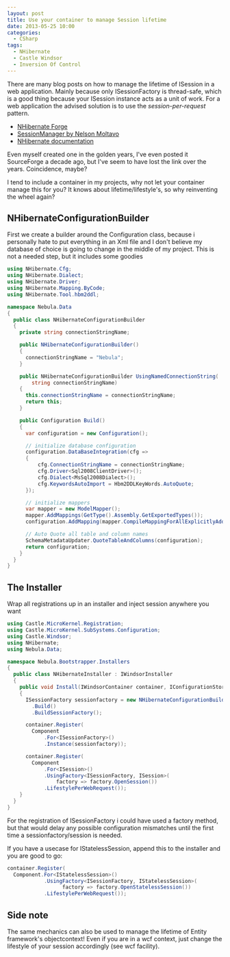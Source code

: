 ```yaml
---
layout: post
title: Use your container to manage Session lifetime
date: 2013-05-25 10:00
categories:
  - CSharp
tags:
  - NHibernate
  - Castle Windsor
  - Inversion Of Control
---
```


There are many blog posts on how to manage the lifetime of ISession in a web application. Mainly because only ISessionFactory is thread-safe, which is a good thing because your ISession instance acts as a unit of work. For a web application the advised solution is to use the _session-per-request_ pattern.

- [NHibernate Forge](http://nhforge.org/blogs/nhibernate/archive/2011/03/03/effective-nhibernate-session-management-for-web-apps.aspx)
- [SessionManager by Nelson Moltavo](http://lostechies.com/nelsonmontalvo/2007/03/30/simple-nhibernate-example-part-4-session-management)
- [NHibernate documentation](http://nhforge.org/doc/nh/en/index.html#quickstart-playingwithcats)

Even myself created one in the golden years, I've even posted it SourceForge a decade ago, but I've seem to have lost the link over the years. Coincidence, maybe?

I tend to include a container in my projects, why not let your container manage this for you? It knows about lifetime/lifestyle's, so why reinventing the wheel again?

## NHibernateConfigurationBuilder

First we create a builder around the Configuration class, because i personally hate to put everything in an Xml file and I don't believe my database of choice is going to change in the middle of my project. This is not a needed step, but it includes some goodies

```csharp
using NHibernate.Cfg;
using NHibernate.Dialect;
using NHibernate.Driver;
using NHibernate.Mapping.ByCode;
using NHibernate.Tool.hbm2ddl;

namespace Nebula.Data
{
  public class NHibernateConfigurationBuilder
  {
    private string connectionStringName;

    public NHibernateConfigurationBuilder()
    {
      connectionStringName = "Nebula";
    }

    public NHibernateConfigurationBuilder UsingNamedConnectionString(
        string connectionStringName)
    {
      this.connectionStringName = connectionStringName;
      return this;
    }

    public Configuration Build()
    {
      var configuration = new Configuration();

      // initialize database configuration
      configuration.DataBaseIntegration(cfg =>
      {
          cfg.ConnectionStringName = connectionStringName;
          cfg.Driver<Sql2008ClientDriver>();
          cfg.Dialect<MsSql2008Dialect>();
          cfg.KeywordsAutoImport = Hbm2DDLKeyWords.AutoQuote;
      });

      // initialize mappers
      var mapper = new ModelMapper();
      mapper.AddMappings(GetType().Assembly.GetExportedTypes());
      configuration.AddMapping(mapper.CompileMappingForAllExplicitlyAddedEntities());

      // Auto Quote all table and column names
      SchemaMetadataUpdater.QuoteTableAndColumns(configuration);
      return configuration;
    }
  }
}
```

## The Installer

Wrap all registrations up in an installer and inject session anywhere you want

```csharp
using Castle.MicroKernel.Registration;
using Castle.MicroKernel.SubSystems.Configuration;
using Castle.Windsor;
using NHibernate;
using Nebula.Data;

namespace Nebula.Bootstrapper.Installers
{
  public class NHibernateInstaller : IWindsorInstaller
  {
    public void Install(IWindsorContainer container, IConfigurationStore store)
    {
      ISessionFactory sessionfactory = new NHibernateConfigurationBuilder()
        .Build()
        .BuildSessionFactory();

      container.Register(
        Component
            .For<ISessionFactory>()
            .Instance(sessionfactory));

      container.Register(
        Component
            .For<ISession>()
            .UsingFactory<ISessionFactory, ISession>(
                factory => factory.OpenSession())
            .LifestylePerWebRequest());
    }
  }
}
```

For the registration of ISessionFactory i could have used a factory method, but that would delay any possible configuration mismatches until the first time a sessionfactory/session is needed.

If you have a usecase for IStatelessSession, append this to the installer and you are good to go:

```csharp
container.Register(
  Component.For<IStatelessSession>()
            .UsingFactory<ISessionFactory, IStatelessSession>(
                  factory => factory.OpenStatelessSession())
            .LifestylePerWebRequest());
```

## Side note

The same mechanics can also be used to manage the lifetime of Entity framework's objectcontext! Even if you are in a wcf context, just change the lifestyle of your session accordingly (see wcf facility).
